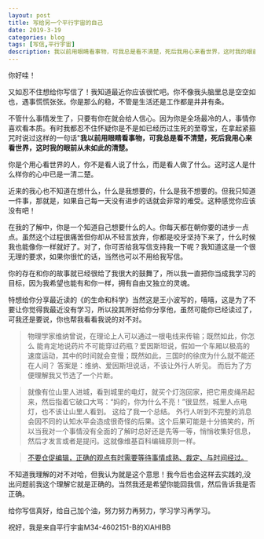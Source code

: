 ```yaml
---
layout: post
title: 写给另一个平行宇宙的自己
date: 2019-3-19
categories: blog
tags: [写信,平行宇宙]
description: 我以前用眼睛看事物，可我总是看不清楚，死后我用心来看世界，这时我的眼前从未如此的清楚。
---
```


你好哇！

又如忍不住想给你写信了！我知道最近你应该很忙吧。你不像我头脑里总是空空如也，遇事慌慌张张。你是那么的稳，不管是生活还是工作都是井井有条。

不管什么事情发生了，只要有你在就会给人信心。因为你是全场最冷的人，事情你喜欢看本质。有时我都忍不住怀疑你是不是如已经历过生死的至尊宝，在拿起紧箍咒时说过这样的一句话"**我以前用眼睛看事物，可我总是看不清楚，死后我用心来看世界，这时我的眼前从未如此的清楚。**

你是个用心看世界的人，你不是看人说了什么，而是看人做了什么。这时这人是什么样你的心中已是一清二楚。

近来的我心也不知道在想什么，什么是我想要的，什么是我不想要的。但我只知道一件事，那就是，如果自己每一天没有进步的话就会非常的难受。这种感觉你应该没有吧！

在我的了解中，你是一个知道自己想要什么的人。你每天都在朝你要的进步一点点。虽然这个过程很痛苦但你却从不轻言放弃，你都是咬牙坚持下来了，什么时候我也能像你一样就好了。对了，你可否给我写信支持我一下呢？我知道这是一个很无理的要求，如果你很忙的话，当然也可以不用给我写信。

你的存在和你的故事就已经很给了我很大的鼓舞了，所以我一直把你当成我学习的目标，因为我希望也能有和你一样，拥有自由又独立的灵魂。

特想给你分享最近读的《的生命和科学》当然这是王小波写的，嘻嘻，这是为了不要让你觉得我最近没有学习，所以投其所好给你分享他，虽然可能你已经读过了，可我还是要说，你也帮我看看我说的对不对。

> 物理学家维纳曾说，在理论上人可以通过一根电线来传输；既然如此，你怎么 能肯定地说药片不可能穿过药瓶？爱因斯坦说，假如一个车厢以极高的速度运动，其中的时间就会变慢；既然如此，三国时的徐庶为什么就不能还在人间？ 答案是：维纳、爱因斯坦说话，不该让外行人听见。
而后为了方便理解我又节选了一个片断。

> 就像有位山里人进城，看到城里的电灯，就买个灯泡回家，把它用皮绳吊起来，然后指着它破口大骂：“妈的，你为什么不亮！”很显然，城里人点电灯，也不该让山里人看到。
这给了我一个总结。
外行人听到不完整的消息会因不同的认知水平会造成很奇怪的后果。这个后果可能是十分搞笑的，所以当我对一个事情没有全面的了解时总好还是先等一等，悄悄收集好信息，然后才发言或者是提问。这就像维基百科编辑原则一样。

>[不要仓促编辑，正确的观点有时需要等待事情成熟、裁定、与时间经过。](https://dwz.cn/UMLGcWHI)

不知道我理解的对不对哈，但我认为就是这个意思！我今后也会这样去实践的,没出问题前我这个理解它就是正确的。当然我还是希望你能回我信，然后告诉我是否正确。

给你写信真好，给自己加个油，努力努力再努力，学习学习再学习。

祝好，我是来自平行宇宙M34-4602151-B的XIAHIBB
